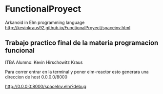 # FunctionalProyect
Arkanoid in Elm programming language
http://kevinkraus92.github.io/FunctionalProyect/spaceinv.html

## Trabajo practico final de la materia programacion funcional
ITBA
Alumno: Kevin Hirschowitz Kraus


Para correr entrar en la terminal y poner elm-reactor
esto generara una direccion de host 0.0.0.0/8000

http://0.0.0.0:8000/spaceInv.elm?debug
